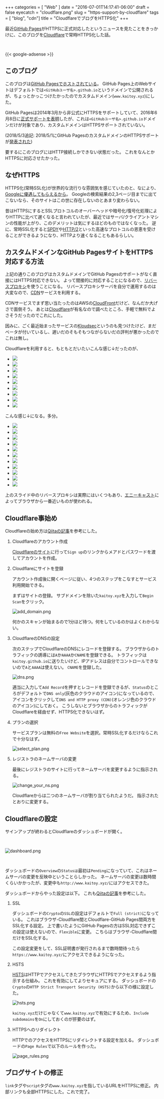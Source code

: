 +++
categories = [ "Web" ]
date = "2016-07-01T14:17:41-06:00"
draft = false
eyecatch = "cloudflare.png"
slug = "https-support-by-cloudflare"
tags = [ "blog", "cdn"]
title = "CloudflareでブログをHTTPS化"
+++

最近[GitHub Pages](https://pages.github.com/)がHTTPSに正式対応したというニュースを見たことをきっかけに、このブログを[Cloudflare](https://www.cloudflare.com/)で常時HTTPS化した話。

<br>

{{< google-adsense >}}

## このブログ
このブログは[GitHub Pagesでホストされている](https://www.kaitoy.xyz/2015/08/15/github-pages-and-jekyll/)。
GitHub Pages上のWebサイトはデフォルトでは`<GitHubユーザ名>.github.io`というドメインで公開されるが、ちょっとかっこつけたかったのでカスタムドメイン(`www.kaitoy.xyz`)にした。

GitHub Pagesは2014年3月から非公式にHTTPSをサポートしていて、2016年6月8日に[正式サポートを表明](https://github.com/blog/2186-https-for-github-pages)したが、これは`<GitHubユーザ名>.github.io`ドメインだけが対象であり、カスタムドメインはHTTPSサポートされていない。

(2018/5/3追記: 2018/5/1にGitHub PagesのカスタムドメインのHTTPSサポートが[発表された](https://blog.github.com/2018-05-01-github-pages-custom-domains-https/))

要するにこのブログにはHTTP接続しかできない状態だった。
これをなんとかHTTPSに対応させたかった。

## なぜHTTPS
HTTPS化(常時SSL化)が世界的な流行りな雰囲気を感じていたのと、なにより、[Googleに優遇してもらえるから](http://googlewebmastercentral-ja.blogspot.com/2015/12/indexing-https-pages-by-default.html)。
Googleの検索結果の2,3ページ目までに出てこないなら、そのサイトはこの世に存在しないのとあまり変わらない。

昔はHTTPSにするとSSLプロトコルのオーバーヘッドや暗号化/復号化処理によりHTTPに比べて遅くなると言われていたが、最近ではサーバ/クライアントマシンの性能が上がり、このデメリットは気にするほどのものではなくなった。
逆に、常時SSL化すると[SPDY](https://ja.wikipedia.org/wiki/SPDY)や[HTTP/2](https://ja.wikipedia.org/wiki/HTTP/2)といった高速なプロトコルの恩恵を受けることができるようになり、HTTPより速くなることもあるらしい。

## カスタムドメインなGitHub PagesサイトをHTTPS対応する方法
上記の通りこのブログはカスタムドメインでGitHub Pagesのサポートがなく直接にはHTTPS対応できない。
よって間接的に対応することになるので、[リバースプロキシ](https://ja.wikipedia.org/wiki/%E3%83%AA%E3%83%90%E3%83%BC%E3%82%B9%E3%83%97%E3%83%AD%E3%82%AD%E3%82%B7)を使うことになる。
リバースプロキシサーバを自分で運用するのは大変なので、[CDN](https://ja.wikipedia.org/wiki/%E3%82%B3%E3%83%B3%E3%83%86%E3%83%B3%E3%83%84%E3%83%87%E3%83%AA%E3%83%90%E3%83%AA%E3%83%8D%E3%83%83%E3%83%88%E3%83%AF%E3%83%BC%E3%82%AF)サービスを利用する。

CDNサービスでまず思い当たったのはAWSの[CloudFront](https://aws.amazon.com/jp/cloudfront/)だけど、なんだか大げさで面倒そう。
あとは[Cloudflare](https://www.cloudflare.com/)が有名なので調べたところ、手軽で無料でよさそうだったのでこれにした。

因みに、ごく最近始まったサービスの[Kloudsec](https://www.kloudsec.com/)というのも見つけたけど、まだベータが付いているし、遅いだのそもそもつながらないだの評判が悪かったのでこれは無し。

Cloudflareを利用すると、もともとだいたいこんな感じ↓だったのが、

<ul class="bxslider">
  <li><img src="/images/https-support-by-cloudflare/direct/スライド1.PNG" /></li>
  <li><img src="/images/https-support-by-cloudflare/direct/スライド2.PNG" /></li>
  <li><img src="/images/https-support-by-cloudflare/direct/スライド3.PNG" /></li>
  <li><img src="/images/https-support-by-cloudflare/direct/スライド4.PNG" /></li>
  <li><img src="/images/https-support-by-cloudflare/direct/スライド5.PNG" /></li>
  <li><img src="/images/https-support-by-cloudflare/direct/スライド6.PNG" /></li>
  <li><img src="/images/https-support-by-cloudflare/direct/スライド7.PNG" /></li>
  <li><img src="/images/https-support-by-cloudflare/direct/スライド8.PNG" /></li>
  <li><img src="/images/https-support-by-cloudflare/direct/スライド9.PNG" /></li>
</ul>

こんな感じ↓になる。多分。

<ul class="bxslider">
  <li><img src="/images/https-support-by-cloudflare/cdn/スライド1.PNG" /></li>
  <li><img src="/images/https-support-by-cloudflare/cdn/スライド2.PNG" /></li>
  <li><img src="/images/https-support-by-cloudflare/cdn/スライド3.PNG" /></li>
  <li><img src="/images/https-support-by-cloudflare/cdn/スライド4.PNG" /></li>
  <li><img src="/images/https-support-by-cloudflare/cdn/スライド5.PNG" /></li>
  <li><img src="/images/https-support-by-cloudflare/cdn/スライド6.PNG" /></li>
  <li><img src="/images/https-support-by-cloudflare/cdn/スライド7.PNG" /></li>
  <li><img src="/images/https-support-by-cloudflare/cdn/スライド8.PNG" /></li>
  <li><img src="/images/https-support-by-cloudflare/cdn/スライド9.PNG" /></li>
  <li><img src="/images/https-support-by-cloudflare/cdn/スライド10.PNG" /></li>
  <li><img src="/images/https-support-by-cloudflare/cdn/スライド11.PNG" /></li>
</ul>

上のスライド中のリバースプロキシは実際にはいくつもあり、[エニーキャスト](https://ja.wikipedia.org/wiki/%E3%82%A8%E3%83%8B%E3%83%BC%E3%82%AD%E3%83%A3%E3%82%B9%E3%83%88)によってブラウザから一番近いものが使われる。

## Cloudflare事始め
Cloudflareの始め方は[Qiitaの記事](http://qiita.com/superbrothers/items/95e5723e9bd320094537)を参考にした。

1. Cloudflareのアカウント作成

    [Cloudflareのサイト](https://www.cloudflare.com/)に行って`Sign up`のリンクからメアドとパスワードを渡してアカウントを作成。

2. Cloudflareにサイトを登録

    アカウント作成後に開くページに従い、4つのステップをこなすとサービス利用開始できる。

    まずはサイトの登録。
    サブドメインを除いた`kaitoy.xyz`を入力して`Begin Scan`をクリック。

    ![add_domain.png](/images/https-support-by-cloudflare/add_domain.png "add_domain.png")

    何かのスキャンが始まるので1分ほど待つ。何をしているのかはよくわからない。

3. CloudflareのDNSの設定

    次のステップでCloudflareのDNSにレコードを登録する。
    ブラウザからのトラフィックの誘導には`A`か`AAAA`か`CNAME`を登録できる。
    トラフィックは`kaitoy.github.io`に送りたいけど、IPアドレスは自分でコントロールできないので`A`と`AAAA`は使えない。
    `CNAME`を登録した。

    ![dns.png](/images/https-support-by-cloudflare/dns.png "dns.png")

    適当に入力して`Add Record`を押すとレコードを登録できるが、`Status`のところがデフォルトで`DNS only`(灰色のクラウドのアイコン)になっているので、アイコンをクリックして`DNS and HTTP proxy (CDN)`(オレンジ色のクラウドのアイコン)にしておく。
    こうしないとブラウザからのトラフィックがCloudflareを経由せず、HTTPS化できないはず。

4. プランの選択

    サービスプランは無料の`Free Website`を選択。常時SSL化するだけならこれで十分なはず。

    ![select_plan.png](/images/https-support-by-cloudflare/select_plan.png "select_plan.png")

5. レジストラのネームサーバの変更

    最後にレジストラのサイトに行ってネームサーバを変更するように指示される。

    ![change_your_ns.png](/images/https-support-by-cloudflare/change_your_ns.png "change_your_ns.png")

    Cloudflareからは二つのネームサーバが割り当てられたようだ。
    指示されたとおりに変更する。

## Cloudflareの設定
サインアップが終わるとCloudflareのダッシュボードが開く。

<br>

![dashboard.png](/images/https-support-by-cloudflare/dashboard.png "dashboard.png")

<br>

ダッシュボードの`Overview`の`Statusは`最初は`Pending`になっていて、これはネームサーバの変更を反映中ということらしかった。
ネームサーバの変更は数時間くらいかかったが、変更中も`http://www.kaitoy.xyz/`にはアクセスできた。

ダッシュボードからやった設定は以下。
これも[Qiitaの記事](http://qiita.com/superbrothers/items/95e5723e9bd320094537)を参考にした。

1. SSL

    ダッシュボードの`Crypto`の`SSL`の設定はデフォルトで`Full (strict)`になっている。
    これはブラウザ-Cloudflare間とCloudflare-GitHub Pages間両方をSSL化する設定。
    上で書いたようにGitHub Pagesの方はSSL対応できずこの設定は使えないので、`Flexible`に変更。
    こちらはブラウザ-Cloudflare間だけをSSL化する。

    この設定変更をして、SSL証明書が発行されるまで数時間待ったら`https://www.kaitoy.xyz/`にアクセスできるようになった。

2. HSTS

    [HSTS](https://ja.wikipedia.org/wiki/HTTP_Strict_Transport_Security)はHTTPでアクセスしてきたブラウザにHTTPSでアクセスするよう指示する仕組み。
    これを有効にしてよりセキュアにする。
    ダッシュボードの`Crypto`の`HTTP Strict Transport Security (HSTS)`から以下の様に設定した。

    ![hsts.png](/images/https-support-by-cloudflare/hsts.png "hsts.png")

    `kaitoy.xyz`だけじゃなくて`www.kaitoy.xyz`で有効にするため、`Include subdomains`を`On`にしておくのが肝要のはず。

3. HTTPSへのリダイレクト

    HTTPでのアクセスをHTTPSにリダイレクトする設定を加える。
    ダッシュボードの`Page Rules`で以下のルールを作った。

    ![page_rules.png](/images/https-support-by-cloudflare/page_rules.png "page_rules.png")

## ブログサイトの修正
`link`タグや`script`タグの`www.kaitoy.xyz`を指しているURLをHTTPSに修正。
内部リンクも全部HTTPSにした。これで完了。
